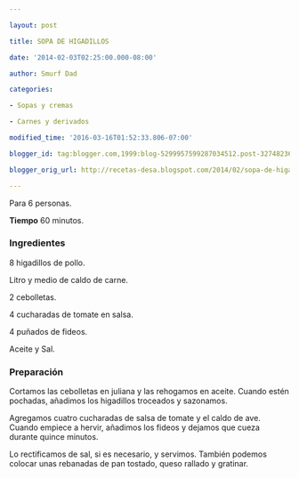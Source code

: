 ```yaml
---

layout: post

title: SOPA DE HIGADILLOS

date: '2014-02-03T02:25:00.000-08:00'

author: Smurf Dad

categories:

- Sopas y cremas

- Carnes y derivados

modified_time: '2016-03-16T01:52:33.806-07:00'

blogger_id: tag:blogger.com,1999:blog-5299957599287034512.post-327482366018908114

blogger_orig_url: http://recetas-desa.blogspot.com/2014/02/sopa-de-higadillos.html

---
```


Para 6 personas.

<b>Tiempo</b> 60 minutos.

<h3>Ingredientes</h3>

8 higadillos de pollo.

Litro y medio de caldo de carne.

2 cebolletas.

4 cucharadas de tomate en salsa.

4 puñados de fideos.

Aceite y Sal.

<h3>Preparación</h3>

Cortamos las cebolletas en juliana y las rehogamos en aceite. Cuando estén pochadas, añadimos los higadillos troceados y sazonamos.

Agregamos cuatro cucharadas de salsa de tomate y el caldo de ave. Cuando empiece a hervir, añadimos los fideos y dejamos que cueza durante quince minutos.

Lo rectificamos de sal, si es necesario, y servimos. También podemos colocar unas rebanadas de pan tostado, queso rallado y gratinar.

